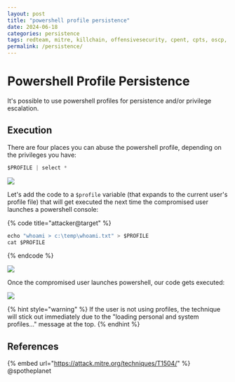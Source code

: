 ```yaml
---
layout: post
title: "powershell profile persistence"
date: 2024-06-18
categories: persistence
tags: redteam, mitre, killchain, offensivesecurity, cpent, cpts, oscp, exploit
permalink: /persistence/
---
```


# Powershell Profile Persistence

It's possible to use powershell profiles for persistence and/or privilege escalation.

## Execution

There are four places you can abuse the powershell profile, depending on the privileges you have:

```csharp
$PROFILE | select *
```

![](<../../.gitbook/assets/image (219).png>)

Let's add the code to a `$profile` variable (that expands to the current user's profile file) that will get executed the next time the compromised user launches a powershell console:

{% code title="attacker@target" %}
```csharp
echo "whoami > c:\temp\whoami.txt" > $PROFILE
cat $PROFILE
```
{% endcode %}

![](<../../.gitbook/assets/image (215).png>)

Once the compromised user launches powershell, our code gets executed:

![](<../../.gitbook/assets/image (218).png>)

{% hint style="warning" %}
If the user is not using profiles, the technique will stick out immediately due to the "loading personal and system profiles..." message at the top.
{% endhint %}

## References

{% embed url="https://attack.mitre.org/techniques/T1504/" %}
@spotheplanet
